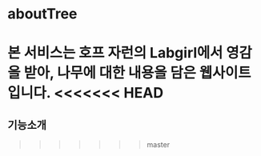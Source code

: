# aboutTree
본 서비스는 호프 자런의 Labgirl에서 영감을 받아, 나무에 대한 내용을 담은 웹사이트입니다.
<<<<<<< HEAD
=======

## 기능소개

>>>>>>> master

